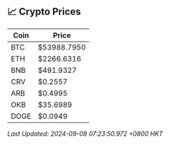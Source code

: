 ## 📈 Crypto Prices

| Coin | Price |
| ---- | ----- |
| BTC | $53988.7950 |
| ETH | $2266.6316 |
| BNB | $491.9327 |
| CRV | $0.2557 |
| ARB | $0.4995 |
| OKB | $35.6989 |
| DOGE | $0.0949 |

_Last Updated: 2024-09-08 07:23:50.972 +0800 HKT_
